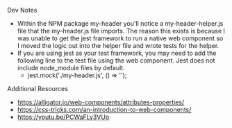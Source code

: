 Dev Notes
- Within the NPM package my-header you'll notice a my-header-helper.js file that the my-header.js file imports. The reason this exists is because I was unable to get the jest framework to run a native web component so I moved the logic out into the helper file and wrote tests for the helper. 
- If you are using jest as your test framework, you may need to add the following line to the test file using the web component. Jest does not include node_module files by default.
  - jest.mock('./my-header.js', () => '');

Additional Resources
- https://alligator.io/web-components/attributes-properties/ 
- https://css-tricks.com/an-introduction-to-web-components/ 
- https://youtu.be/PCWaFLy3VUo